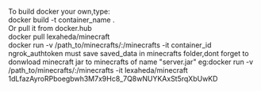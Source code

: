 To build docker your own,type:  
docker build -t container_name .  
Or pull it from docker.hub   
docker pull lexaheda/minecraft  
docker run -v /path_to/minecrafts/:/minecrafts -it container_id ngrok_authtoken 
must save saved_data in minecrafts folder,dont forget to donwload minecraft jar to minecrafts of name "server.jar"
eg:docker run -v /path_to/minecrafts/:/minecrafts -it lexaheda/minecraft 1dLfazAyroRPboegbwh3M7x9Hc8_7Q8wNUYKAxSt5rqXbUwKD
